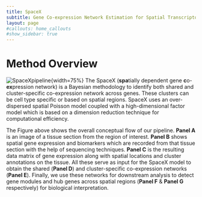 ```yaml
---
title: SpaceX
subtitle: Gene Co-expression Network Estimation for Spatial Transcriptomics
layout: page
#callouts: home_callouts
#show_sidebar: true
---
```


# Method Overview

![SpaceXpipeline](SpaceX_Overview.jpg){width=75%} The SpaceX (**spa**tially dependent gene **c**o-**ex**pression network) is a Bayesian methodology to identify both shared and cluster-specific co-expression network across genes. These clusters can be cell type specific or based on spatial regions. SpaceX uses an over-dispersed spatial Poisson model coupled with a high-dimensional factor model which is based on a dimension reduction technique for computational efficiency.

The Figure above shows the overall conceptual flow of our pipeline. **Panel A** is an image of a tissue section from the region of interest. **Panel B** shows spatial gene expression and biomarkers which are recorded from that tissue section with the help of sequencing techniques. **Panel C** is the resulting data matrix of gene expression along with spatial locations and cluster annotations on the tissue. All these serve as input for the SpaceX model to obtain the shared (**Panel D**) and cluster-specific co-expression networks (**Panel E**). Finally, we use these networks for downstream analysis to detect gene modules and hub genes across spatial regions (**Panel F** & **Panel G** respectively) for biological interpretation.

